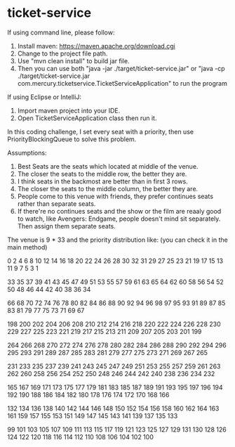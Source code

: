 # ticket-service
If using command line, please follow:
1. Install maven: https://maven.apache.org/download.cgi
2. Change to the project file path.
3. Use "mvn clean install" to build jar file.
4. Then you can use both "java -jar ./target/ticket-service.jar"
or "java -cp ./target/ticket-service.jar com.mercury.ticketservice.TicketServiceApplication" to run the program

If using Eclipse or IntelliJ:
1. Import maven project into your IDE.
2. Open TicketServiceApplication class then run it.


In this coding challenge, I set every seat with a priority, then use PriorityBlockingQueue to solve this problem.

Assumptions:
1. Best Seats are the seats which located at middle of the venue.
2. The closer the seats to the middle row, the better they are.
3. I think seats in the backmost are better than in first 3 rows.
4. The closer the seats to the middle column, the better they are.
5. People come to this venue with friends, they prefer continues seats rather than separate seats.
6. If there're no continues seats and the show or the film are reaaly good to watch, like Avengers: Endgame, people doesn't mind sit separately. Then assign them separate seats.


The venue is 9 * 33 and the priority distribution like: (you can check it in the main method)

0 2 4 6 8 10 12 14 16 18 20 22 24 26 28 30 32 31 29 27 25 23 21 19 17 15 13 11 9 7 5 3 1

33 35 37 39 41 43 45 47 49 51 53 55 57 59 61 63 65 64 62 60 58 56 54 52 50 48 46 44 42 40 38 36 34

66 68 70 72 74 76 78 80 82 84 86 88 90 92 94 96 98 97 95 93 91 89 87 85 83 81 79 77 75 73 71 69 67

198 200 202 204 206 208 210 212 214 216 218 220 222 224 226 228 230 229 227 225 223 221 219 217 215 213 211 209 207 205 203 201 199

264 266 268 270 272 274 276 278 280 282 284 286 288 290 292 294 296 295 293 291 289 287 285 283 281 279 277 275 273 271 269 267 265

231 233 235 237 239 241 243 245 247 249 251 253 255 257 259 261 263 262 260 258 256 254 252 250 248 246 244 242 240 238 236 234 232

165 167 169 171 173 175 177 179 181 183 185 187 189 191 193 195 197 196 194 192 190 188 186 184 182 180 178 176 174 172 170 168 166

132 134 136 138 140 142 144 146 148 150 152 154 156 158 160 162 164 163 161 159 157 155 153 151 149 147 145 143 141 139 137 135 133

99 101 103 105 107 109 111 113 115 117 119 121 123 125 127 129 131 130 128 126 124 122 120 118 116 114 112 110 108 106 104 102 100
